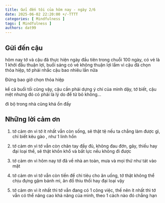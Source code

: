 ```yaml
---
title: Gửi đến tôi của hôm nay - ngày 2/6
date: 2025-06-02 22:20:00 +/-TTTT
categories: [ Mindfulness ]
tags: [ Mindfulness ]   
authors: dat99
---
```


## Gửi đến cậu

hôm nay tớ và cậu đã thực hiện ngày đầu tiên trong chuỗi 100 ngày, có vẻ là 1 khởi đầu thuận lợi, buổi sáng có vẻ không thuận lợi lắm
vì cậu đã chọn thỏa hiệp, tớ phải nhắc cậu bao nhiêu lần nữa

Đừng bao giờ chọn thỏa hiệp 

kể cả buổi tối cũng vậy, cậu cần phải dựng ý chí của mình dậy, tớ biết, cậu mệt nhưng đó có phải là lý do để từ bỏ không...

đi bộ trong nhà cũng khá ổn đấy 


## Những lời cảm ơn

1. tớ cảm ơn vì tớ ít nhất vẫn còn sống, sẽ thật tệ nếu ta chẳng làm được gì, chỉ biết kêu gào , như 1 linh hồn

2. tớ cảm ơn vì tớ vẫn còn chân tay đầy đủ, không đau đớn, gãy, thiếu hay đại loại thế, sẽ thật khốn khổ và bất lực nếu không đi được

3. tớ cảm ơn vì hôm nay tớ đã về nhà an toàn, mưa và mọi thứ như tát vào mặt

4. tớ cảm ơn vì tớ vẫn còn tiền để chi tiêu cho ăn uống, tớ thật không thể chịu đựng gặm bánh mì, ăn đồ thiu thối hay đại loại vậy

5. tớ cảm ơn vì ít nhất thì tớ vẫn đang có 1 công việc, thế nên ít nhất thì tớ vẫn có thể nâng cao khả năng của mình, theo 1 cách nào đó chẳng hạn


